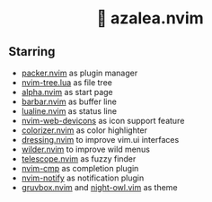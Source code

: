 <div align="center">
    <h1>🌌 azalea.nvim</h1>
</div>

## Starring

* [packer.nvim] as plugin manager
* [nvim-tree.lua] as file tree
* [alpha.nvim] as start page
* [barbar.nvim] as buffer line
* [lualine.nvim] as status line
* [nvim-web-devicons] as icon support feature
* [colorizer.nvim] as color highlighter
* [dressing.nvim] to improve vim.ui interfaces
* [wilder.nvim] to improve wild menus
* [telescope.nvim] as fuzzy finder
* [nvim-cmp] as completion plugin
* [nvim-notify] as notification plugin
* [gruvbox.nvim] and [night-owl.vim] as theme

[packer.nvim]: https://github.com/wbthomason/packer.nvim
[nvim-tree.lua]: https://github.com/kyazdani42/nvim-tree.lua
[alpha.nvim]: https://github.com/goolord/alpha-nvim
[barbar.nvim]: https://github.com/romgrk/barbar.nvim
[lualine.nvim]: https://github.com/nvim-lualine/lualine.nvim
[nvim-web-devicons]: https://github.com/kyazdani42/nvim-web-devicons
[colorizer.nvim]: https://github.com/norcalli/nvim-colorizer.lua
[dressing.nvim]: https://github.com/stevearc/dressing.nvim
[wilder.nvim]: https://github.com/gelguy/wilder.nvim
[telescope.nvim]: https://github.com/nvim-telescope/telescope.nvim
[nvim-cmp]: https://github.com/hrsh7th/nvim-cmp
[nvim-notify]: https://github.com/rcarriga/nvim-notify
[gruvbox.nvim]: https://github.com/ellisonleao/gruvbox.nvim
[night-owl.vim]: https://github.com/haishanh/night-owl.vim